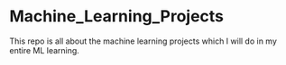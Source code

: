 # Machine_Learning_Projects
This repo is all about the machine learning projects which I will do in my entire ML learning.
